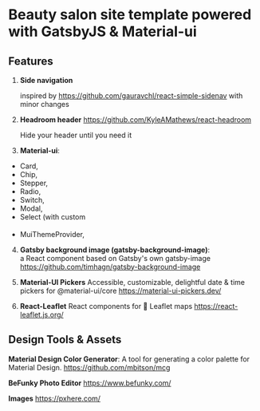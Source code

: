 # Beauty salon site template powered with GatsbyJS & Material-ui

## Features

1.  **Side navigation**

    inspired by https://github.com/gauravchl/react-simple-sidenav with minor changes

2.  **Headroom header**
    https://github.com/KyleAMathews/react-headroom

    Hide your header until you need it

3.  **Material-ui**:

- Card,
- Chip,
- Stepper,
- Radio,
- Switch,
- Modal,
- Select (with custom <optgroup> simulation)
- MuiThemeProvider,

4. **Gatsby background image (gatsby-background-image)**:  
   a React component based on Gatsby's own gatsby-image
   https://github.com/timhagn/gatsby-background-image

5)  **Material-UI Pickers**
    Accessible, customizable, delightful date & time pickers for @material-ui/core
    https://material-ui-pickers.dev/

6)  **React-Leaflet**
    React components for 🍃 Leaflet maps
    https://react-leaflet.js.org/

## Design Tools & Assets

**Material Design Color Generator**:
A tool for generating a color palette for Material Design.
https://github.com/mbitson/mcg

**BeFunky Photo Editor**
https://www.befunky.com/

**Images**
https://pxhere.com/
